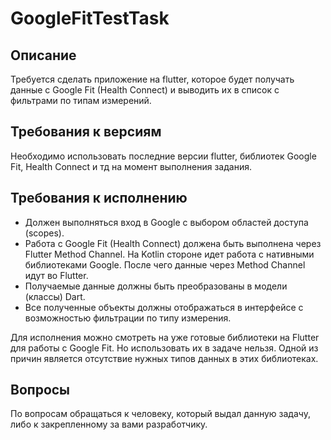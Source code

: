 # GoogleFitTestTask

## Описание

Требуется сделать приложение на flutter, которое будет получать данные с Google Fit (Health Connect) и выводить их в список с фильтрами по типам измерений. 

## Требования к версиям
Необходимо использовать последние версии flutter, библиотек Google Fit, Health Connect и тд на момент выполнения задания.

## Требования к исполнению
- Должен выполняться вход в Google с выбором областей доступа (scopes).
- Работа с Google Fit (Health Connect) должена быть выполнена через Flutter Method Channel. На Kotlin стороне идет работа с нативными библиотеками Google. После чего данные через Method Channel идут во Flutter.
- Получаемые данные должны быть преобразованы в модели (классы) Dart.
- Все полученные объекты должны отображаться в интерфейсе с возможностью фильтрации по типу измерения.

Для исполнения можно смотреть на уже готовые библиотеки на Flutter для работы с Google Fit. Но использовать их в задаче нельзя. Одной из причин является отсутствие нужных типов данных в этих библиотеках.

## Вопросы
По вопросам обращаться к человеку, который выдал данную задачу, либо к закрепленному за вами разработчику.
